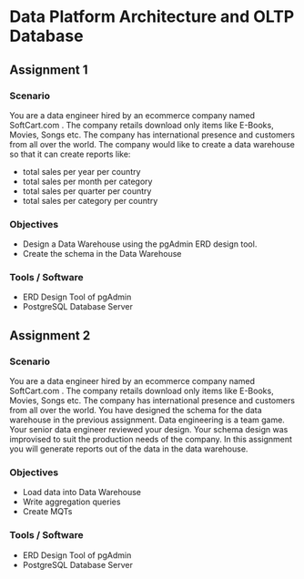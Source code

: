 # Data Platform Architecture and OLTP Database<br/>

## Assignment 1 <br/>

### Scenario <br/>
You are a data engineer hired by an ecommerce company named SoftCart.com . The company retails download only items like E-Books, Movies, Songs etc. The company has international presence and customers from all over the world. The company would like to create a data warehouse so that it can create reports like: <br>
* total sales per year per country
* total sales per month per category
* total sales per quarter per country
* total sales per category per country <br>

### Objectives <br/>
* Design a Data Warehouse using the pgAdmin ERD design tool.
* Create the schema in the Data Warehouse

### Tools / Software <br/>
* ERD Design Tool of pgAdmin
* PostgreSQL Database Server

## Assignment 2 <br/>

### Scenario <br/>
You are a data engineer hired by an ecommerce company named SoftCart.com . The company retails download only items like E-Books, Movies, Songs etc. The company has international presence and customers from all over the world. You have designed the schema for the data warehouse in the previous assignment. Data engineering is a team game. Your senior data engineer reviewed your design. Your schema design was improvised to suit the production needs of the company. In this assignment you will generate reports out of the data in the data warehouse. <br/>

### Objectives <br/>
* Load data into Data Warehouse
* Write aggregation queries
* Create MQTs

### Tools / Software <br/>
* ERD Design Tool of pgAdmin
* PostgreSQL Database Server
